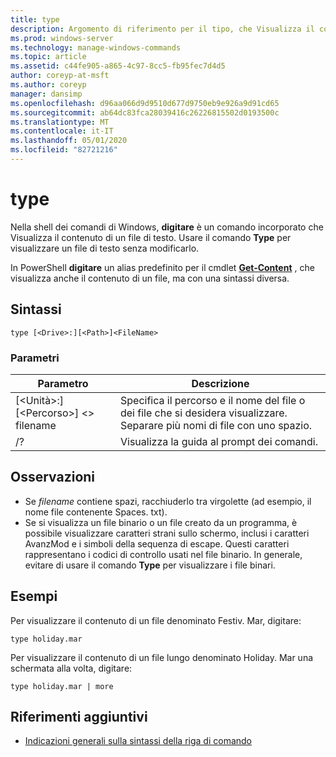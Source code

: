 ```yaml
---
title: type
description: Argomento di riferimento per il tipo, che Visualizza il contenuto di un file di testo.
ms.prod: windows-server
ms.technology: manage-windows-commands
ms.topic: article
ms.assetid: c44fe905-a865-4c97-8cc5-fb95fec7d4d5
author: coreyp-at-msft
ms.author: coreyp
manager: dansimp
ms.openlocfilehash: d96aa066d9d9510d677d9750eb9e926a9d91cd65
ms.sourcegitcommit: ab64dc83fca28039416c26226815502d0193500c
ms.translationtype: MT
ms.contentlocale: it-IT
ms.lasthandoff: 05/01/2020
ms.locfileid: "82721216"
---
```

# <a name="type"></a>type

Nella shell dei comandi di Windows, **digitare** è un comando incorporato che Visualizza il contenuto di un file di testo. Usare il comando **Type** per visualizzare un file di testo senza modificarlo.

In PowerShell **digitare** un alias predefinito per il cmdlet **[Get-Content](https://docs.microsoft.com/powershell/module/microsoft.powershell.management/get-content)** , che visualizza anche il contenuto di un file, ma con una sintassi diversa.

## <a name="syntax"></a>Sintassi

```
type [<Drive>:][<Path>]<FileName>
```

### <a name="parameters"></a>Parametri

|Parametro|Descrizione|
|---------|-----------|
|[\<Unità>:] [\<Percorso>] \<> filename|Specifica il percorso e il nome del file o dei file che si desidera visualizzare. Separare più nomi di file con uno spazio.|
|/?|Visualizza la guida al prompt dei comandi.|

## <a name="remarks"></a>Osservazioni

-   Se *filename* contiene spazi, racchiuderlo tra virgolette (ad esempio, il nome file contenente Spaces. txt).
-   Se si visualizza un file binario o un file creato da un programma, è possibile visualizzare caratteri strani sullo schermo, inclusi i caratteri AvanzMod e i simboli della sequenza di escape. Questi caratteri rappresentano i codici di controllo usati nel file binario. In generale, evitare di usare il comando **Type** per visualizzare i file binari.

## <a name="examples"></a>Esempi

Per visualizzare il contenuto di un file denominato Festiv. Mar, digitare:
```
type holiday.mar 
```
Per visualizzare il contenuto di un file lungo denominato Holiday. Mar una schermata alla volta, digitare:
```
type holiday.mar | more 
```

## <a name="additional-references"></a>Riferimenti aggiuntivi

- [Indicazioni generali sulla sintassi della riga di comando](command-line-syntax-key.md)
